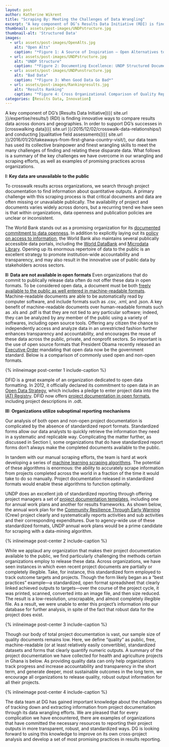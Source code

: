 ```yaml
---
layout: post
author: Katherine Wikrent
title: "Scraping By: Meeting the Challenges of Data Wrangling"
excerpt: "A key component of DG’s Results Data Initiative (RDI) is finding innovative ways to compare results data across donors..."
thumbnail: assets/post-images/UNDPstructure.jpg
thumbnail-alt: 'Structured Data'
images:
  - url: assets/post-images/OpenAlts.jpg
    alt: "Open Alts"
    caption: "*Figure 1: A Source of Inspiration – Open Alternatives to Non-Open Formats*"
  - url: assets/post-images/UNDPstructure.jpg
    alt: "UNDP Structure"
    caption: "*Figure 2: Documenting Excellence: UNDP Structured Documentation*"
  - url: assets/post-images/UNDPunstructure.jpg
    alt: "Bad Data"
    caption: "*Figure 3: When Good Data Go Bad*"
  - url: assets/post-images/Rankingresults.jpg
    alt: "Results Ranking"
    caption: "*Figure 4: Cross Organizational Comparison of Quality Reporting*"
categories: [Results Data, Innovation]
---
```


A key component of DG’s [Results Data Initiative]({{ site.url }}/expertise/results/) (RDI) is finding innovative ways to compare results data across donors and geographies. In order to support DG’s successes in [crosswalking data]({{ site.url }}/2015/12/02/crosswalk-data-relationships/) and conducting [qualitative field assessments]({{ site.url }}/2016/01/20/takeaways-from-first-ghana-country-visit/), our data team has used its collective brainpower and finest wrangling skills to meet the many challenges of finding and relating these disparate data. What follows is a summary of the key challenges we have overcome in our wrangling and scraping efforts, as well as examples of promising practices across organizations.

**I: Key data are unavailable to the public**

To crosswalk results across organizations, we search through project documentation to find information about quantitative outputs.  A primary challenge with this scraping process is that critical documents and data are often missing or unavailable publically. The availability of project and documents varies widely across donors, but a recurring trend we have seen is that within organizations, data openness and publication policies are unclear or inconsistent.

The World Bank stands out as a promising organization for its [documented commitment to data openness](http://www.worldbank.org/en/topic/opendevelopment/overview). In addition to explicitly laying out its [policy on access to information](http://www.worldbank.org/en/access-to-information/overview#1), the World Bank also maintains several publically accessible data portals, including the [World DataBank](http://databank.worldbank.org/data/home.aspx) and [Microdata Library](http://microdata.worldbank.org/index.php/home). Opening up its enormous repertoire of data to the public is an excellent strategy to promote institution-wide accountability and transparency, and may also result in the innovative use of public data by stakeholders across sectors.

**II:  Data are not available in open formats**
Even organizations that do commit to publically release data often do not offer these data in open formats. To be considered open data, a document must be both [freely available to the public as well entered in machine-readable formats](http://data.worldbank.org/node/2557). Machine-readable documents are able to be automatically read by computer software, and include formats such as .csv, .xml, and .json. A key benefit of machine-readable documents over human-readable formats such as .xls and .pdf is that they are not tied to any particular software; indeed, they can be analyzed by any member of the public using a variety of softwares, including open source tools. Offering any citizen the chance to independently access and analyze data in an unrestricted fashion further enhances transparency and accountability, and encourages the reuse of these data across the public, private, and nonprofit sectors. So important is the use of open source formats that President Obama recently released an [Executive Order](https://www.whitehouse.gov/the-press-office/2013/05/09/executive-order-making-open-and-machine-readable-new-default-government-) mandating that open data now be the government standard.  Below is a comparison of commonly used open and non-open formats.

{% inlineimage post-center 1 include-caption %}

DFID is a great example of an organization dedicated to open data formatting. In 2012, it officially declared its commitment to open data in an [Open Data Strategy](https://data.gov.uk/library/dfid-open-data-strategy), which includes a pledge to enter project data into the [IATI Registry](http://www.iatiregistry.org/). DFID now offers [project documentation in open formats](https://devtracker.dfid.gov.uk/), including project descriptions in .odt.
 
**III: Organizations utilize suboptimal reporting mechanisms**

Our analysis of both open and non-open project documentation is complicated by the absence of standardized report formats. Standardized forms allow our data analysts to quickly retrieve the information they need in a systematic and replicable way. Complicating the matter further, as discussed in Section I, some organizations that do have standardized report forms don’t always make the completed documents available to the public.

In tandem with our manual scraping efforts, the team is hard at work developing a series of [machine learning scraping algorithms](http://www.developmentgateway.org/2016/02/04/art-of-data-science/). The potential of these algorithms is enormous: the ability to accurately scrape information from projects completed across the world in a fraction of the time it would take to do so manually. Project documentation released in standardized formats would enable these algorithms to function optimally. 

UNDP does an excellent job of standardized reporting through offering project managers a set of [project documentation templates](http://web.undp.org/evaluation/handbook/templates.html), including one for annual work plans and another for results frameworks. As shown below, the annual work plan for the [Community Resilience Through Early Warning](http://open.undp.org/#project/00072067) (Crew) project clearly and systematically reports activities and sub activities and their corresponding expenditures. Due to agency-wide use of these standardized formats, UNDP annual work plans would be a prime candidate for scraping with a data-mining algorithm. 

{% inlineimage post-center 2 include-caption %}

While we applaud any organization that makes their project documentation available to the public, we find particularly challenging the methods certain organizations employ to release these data. Across organizations, we have seen instances in which even recent project documents are partially or completely illegible. Take, for instance, this standardized form employed to track outcome targets and projects. Though the form likely began as a “best practices” example—a standardized, open format spreadsheet that clearly linked achieved outputs to targets—over the course of the project cycle, it was printed, scanned, converted into an image file, and then size reduced. The result is a low-resolution, unscrapable, and almost completely illegible file. As a result, we were unable to enter this project’s information into our database for further analysis, in spite of the fact that robust data for the project does exist.

{% inlineimage post-center 3 include-caption %}

Though our body of total project documentation is vast, our sample size of quality documents remains low. Here, we define “quality” as public, free, machine-readable (or at least relatively easily convertible), standardized datasets and forms that clearly quantify numeric outputs. A summary of the project documentation we have collected for health and agriculture projects in Ghana is below.  As providing quality data can only help organizations track progress and increase accountability and transparency in the short term, and generate deeper, most sustainable outcomes in the long term, we encourage all organizations to release quality, robust output information for all their projects.

{% inlineimage post-center 4 include-caption %}

The data team at DG has gained important knowledge about the challenges of tracking down and extracting information from project documentation through its data wrangling efforts. We are pleased that for every complication we have encountered, there are examples of organizations that have committed the necessary resources to reporting their project outputs in more transparent, robust, and standardized ways. DG is looking forward to using this knowledge to improve on its own cross-project analysis and develop a set of most promising practices in results reporting.

